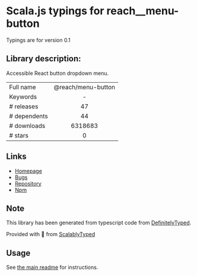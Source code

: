 
# Scala.js typings for reach__menu-button

Typings are for version 0.1

## Library description:
Accessible React button dropdown menu.

|                    |                 |
| ------------------ | :-------------: |
| Full name          | @reach/menu-button |
| Keywords           | - |
| # releases         | 47 |
| # dependents       | 44 |
| # downloads        | 6318683 |
| # stars            | 0 |

## Links
- [Homepage](https://github.com/reach/reach-ui#readme)
- [Bugs](https://github.com/reach/reach-ui/issues)
- [Repository](https://github.com/reach/reach-ui)
- [Npm](https://www.npmjs.com/package/%40reach%2Fmenu-button)
    


## Note
This library has been generated from typescript code from [DefinitelyTyped](https://definitelytyped.org).

Provided with :purple_heart: from [ScalablyTyped](https://github.com/oyvindberg/ScalablyTyped)

## Usage
See [the main readme](../../readme.md) for instructions.


